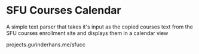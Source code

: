SFU Courses Calendar
============

A simple text parser that takes it's input as the copied courses text from the SFU
courses enrollment site and displays them in a calendar view

projects.gurinderhans.me/sfucc
